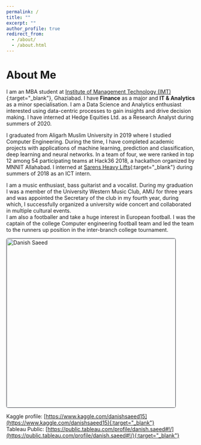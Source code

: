 ```yaml
---
permalink: /
title: ""
excerpt: ""
author_profile: true
redirect_from:
  - /about/
  - /about.html
---
```

<style>
header {display: none;}
.page__title {display: none;}
</style>
<title>Danish Saeed</title>

# About Me

I am an MBA student at [Institute of Management Technology (IMT)](https://www.imt.edu/){:target="_blank"}, Ghaziabad. I have **Finance** as a major and **IT & Analytics** as a minor specialisation. I am a Data Science and Analytics enthusiast interested using data-centric processes to gain insights and drive decision making. I have interned at Hedge Equities Ltd. as a Research Analyst during summers of 2020.

I graduated from Aligarh Muslim University in 2019 where I studied Computer Engineering. During the time, I have completed academic projects with applications of machine learning, prediction and classification, deep learning and neural networks. In a team of four, we were ranked in top 12 among 54 participating teams at Hack36 2018, a hackathon organized by MNNIT Allahabad. I interned at [Sarens Heavy Lifts](https://www.sarens.com/){:target="_blank"} during summers of 2018 as an ICT intern.

I am a music enthusiast, bass guitarist and a vocalist. During my graduation I was a member of the University Western Music Club, AMU for three years and was appointed the Secretary of the club in my fourth year, during which, I successfully organized a university wide concert and collaborated in multiple cultural events.<br/>
I am also a footballer and take a huge interest in European football. I was the captain of the college Computer engineering football team and led the team to the runners up position in the inter-branch college tournament.

<img src="https://danishsaeed2.github.io/images/danish.jpeg"
     alt="Danish Saeed"
     style="width:450px; height: auto; border-radius:1%; border:1px solid #51555d;"
		 class="center"/>

Kaggle profile: [https://www.kaggle.com/danishsaeed15](https://www.kaggle.com/danishsaeed15){:target="_blank"} <br/>
Tableau Public: [https://public.tableau.com/profile/danish.saeed#!/](https://public.tableau.com/profile/danish.saeed#!/){:target="_blank"}
